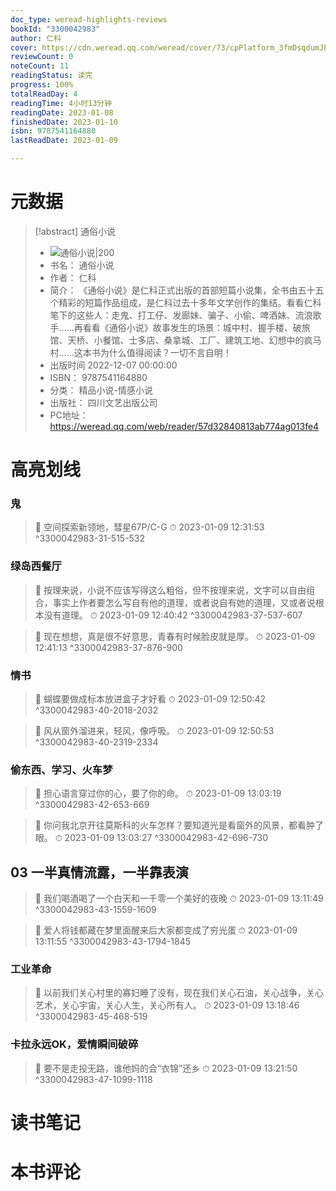 ```yaml
---
doc_type: weread-highlights-reviews
bookId: "3300042983"
author: 仁科
cover: https://cdn.weread.qq.com/weread/cover/73/cpPlatform_3fmDsqdumJhFrxJ8UFW3LA/t7_cpPlatform_3fmDsqdumJhFrxJ8UFW3LA.jpg
reviewCount: 0
noteCount: 11
readingStatus: 读完
progress: 100%
totalReadDay: 4
readingTime: 4小时13分钟
readingDate: 2023-01-08
finishedDate: 2023-01-10
isbn: 9787541164880
lastReadDate: 2023-01-09

---
```

# 元数据
> [!abstract] 通俗小说
> - ![ 通俗小说|200](https://cdn.weread.qq.com/weread/cover/73/cpPlatform_3fmDsqdumJhFrxJ8UFW3LA/t7_cpPlatform_3fmDsqdumJhFrxJ8UFW3LA.jpg)
> - 书名： 通俗小说
> - 作者： 仁科
> - 简介： 《通俗小说》是仁科正式出版的首部短篇小说集，全书由五十五个精彩的短篇作品组成，是仁科过去十多年文学创作的集结。看看仁科笔下的这些人：走鬼、打工仔、发廊妹、骗子、小偷、啤酒妹、流浪歌手……再看看《通俗小说》故事发生的场景：城中村、握手楼、破旅馆、天桥、小餐馆、士多店、桑拿城、工厂、建筑工地、幻想中的疯马村……这本书为什么值得阅读？一切不言自明！
> - 出版时间 2022-12-07 00:00:00
> - ISBN： 9787541164880
> - 分类： 精品小说-情感小说
> - 出版社： 四川文艺出版公司
> - PC地址：https://weread.qq.com/web/reader/57d32840813ab774ag013fe4

# 高亮划线

### 鬼

> 📌 空间探索新领地，彗星67P/C-G 
> ⏱ 2023-01-09 12:31:53 ^3300042983-31-515-532

### 绿岛西餐厅

> 📌 按理来说，小说不应该写得这么粗俗，但不按理来说，文字可以自由组合，事实上作者要怎么写自有他的道理，或者说自有她的道理，又或者说根本没有道理。 
> ⏱ 2023-01-09 12:40:42 ^3300042983-37-537-607

> 📌 现在想想，真是很不好意思，青春有时候脸皮就是厚。 
> ⏱ 2023-01-09 12:41:13 ^3300042983-37-876-900

### 情书

> 📌 蝴蝶要做成标本放进盒子才好看 
> ⏱ 2023-01-09 12:50:42 ^3300042983-40-2018-2032

> 📌 风从窗外溜进来，轻风，像呼吸。 
> ⏱ 2023-01-09 12:50:53 ^3300042983-40-2319-2334

### 偷东西、学习、火车梦

> 📌 担心语言穿过你的心，要了你的命。 
> ⏱ 2023-01-09 13:03:19 ^3300042983-42-653-669

> 📌 你问我北京开往莫斯科的火车怎样？要知道光是看窗外的风景，都看肿了眼。 
> ⏱ 2023-01-09 13:03:27 ^3300042983-42-696-730

## 03 一半真情流露，一半靠表演

> 📌 我们喝酒喝了一个白天和一千零一个美好的夜晚 
> ⏱ 2023-01-09 13:11:49 ^3300042983-43-1559-1609

> 📌 爱人将钱都藏在梦里面醒来后大家都变成了穷光蛋 
> ⏱ 2023-01-09 13:11:55 ^3300042983-43-1794-1845

### 工业革命

> 📌 以前我们关心村里的寡妇睡了没有，现在我们关心石油，关心战争，关心艺术，关心宇宙，关心人生，关心所有人。 
> ⏱ 2023-01-09 13:18:46 ^3300042983-45-468-519

### 卡拉永远OK，爱情瞬间破碎

> 📌 要不是走投无路，谁他妈的会“衣锦”还乡 
> ⏱ 2023-01-09 13:21:50 ^3300042983-47-1099-1118

# 读书笔记

# 本书评论
